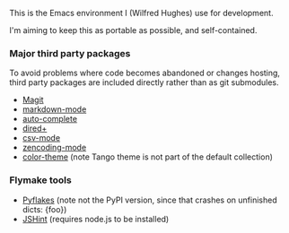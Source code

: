 This is the Emacs environment I (Wilfred Hughes) use for development.

I'm aiming to keep this as portable as possible, and self-contained.

### Major third party packages

To avoid problems where code becomes abandoned or changes hosting,
third party packages are included directly rather than as git
submodules.

* [Magit](https://github.com/magit/magit)
* [markdown-mode](http://jblevins.org/projects/markdown-mode/)
* [auto-complete](http://cx4a.org/software/auto-complete/)
* [dired+](http://www.emacswiki.org/cgi-bin/wiki/dired+.el)
* [csv-mode](http://centaur.maths.qmul.ac.uk/Emacs/)
* [zencoding-mode](https://github.com/rooney/zencoding)
* [color-theme](http://www.nongnu.org/color-theme/) (note Tango theme is
  not part of the default collection)

### Flymake tools

* [Pyflakes](https://github.com/kevinw/pyflakes) (note not the PyPI version, since that crashes on unfinished dicts: {foo})
* [JSHint](https://github.com/jshint/jshint/) (requires node.js to be installed)
